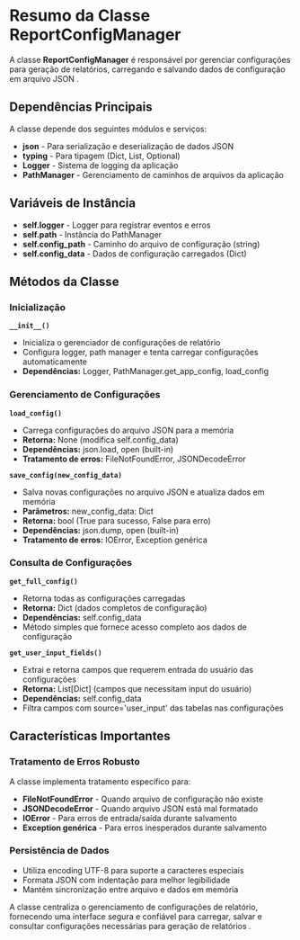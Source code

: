 # Resumo da Classe ReportConfigManager

A classe **ReportConfigManager** é responsável por gerenciar configurações para geração de relatórios, carregando e salvando dados de configuração em arquivo JSON .

## Dependências Principais

A classe depende dos seguintes módulos e serviços:
- **json** - Para serialização e deserialização de dados JSON
- **typing** - Para tipagem (Dict, List, Optional)
- **Logger** - Sistema de logging da aplicação
- **PathManager** - Gerenciamento de caminhos de arquivos da aplicação

## Variáveis de Instância

- **self.logger** - Logger para registrar eventos e erros
- **self.path** - Instância do PathManager
- **self.config_path** - Caminho do arquivo de configuração (string)
- **self.config_data** - Dados de configuração carregados (Dict)

## Métodos da Classe

### Inicialização
**`__init__()`**
- Inicializa o gerenciador de configurações de relatório
- Configura logger, path manager e tenta carregar configurações automaticamente
- **Dependências:** Logger, PathManager.get_app_config, load_config

### Gerenciamento de Configurações
**`load_config()`**
- Carrega configurações do arquivo JSON para a memória
- **Retorna:** None (modifica self.config_data)
- **Dependências:** json.load, open (built-in)
- **Tratamento de erros:** FileNotFoundError, JSONDecodeError

**`save_config(new_config_data)`**
- Salva novas configurações no arquivo JSON e atualiza dados em memória
- **Parâmetros:** new_config_data: Dict
- **Retorna:** bool (True para sucesso, False para erro)
- **Dependências:** json.dump, open (built-in)
- **Tratamento de erros:** IOError, Exception genérica

### Consulta de Configurações
**`get_full_config()`**
- Retorna todas as configurações carregadas
- **Retorna:** Dict (dados completos de configuração)
- **Dependências:** self.config_data
- Método simples que fornece acesso completo aos dados de configuração

**`get_user_input_fields()`**
- Extrai e retorna campos que requerem entrada do usuário das configurações
- **Retorna:** List[Dict] (campos que necessitam input do usuário)
- **Dependências:** self.config_data
- Filtra campos com source='user_input' das tabelas nas configurações

## Características Importantes

### Tratamento de Erros Robusto
A classe implementa tratamento específico para:
- **FileNotFoundError** - Quando arquivo de configuração não existe
- **JSONDecodeError** - Quando arquivo JSON está mal formatado
- **IOError** - Para erros de entrada/saída durante salvamento
- **Exception genérica** - Para erros inesperados durante salvamento

### Persistência de Dados
- Utiliza encoding UTF-8 para suporte a caracteres especiais
- Formata JSON com indentação para melhor legibilidade
- Mantém sincronização entre arquivo e dados em memória

A classe centraliza o gerenciamento de configurações de relatório, fornecendo uma interface segura e confiável para carregar, salvar e consultar configurações necessárias para geração de relatórios .